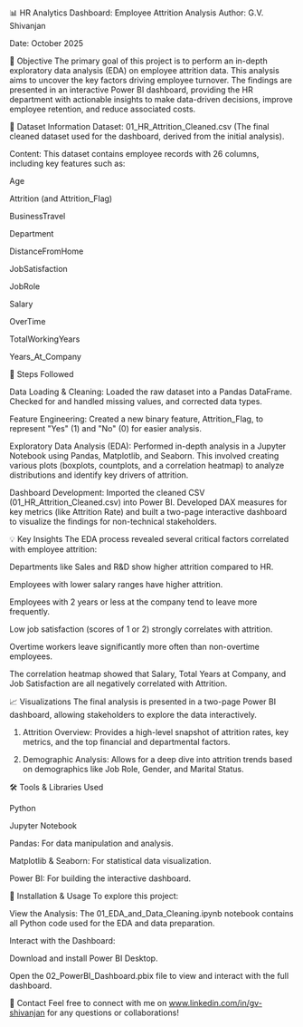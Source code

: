 📊 HR Analytics Dashboard: Employee Attrition Analysis Author: G.V. Shivanjan

Date: October 2025

🎯 Objective The primary goal of this project is to perform an in-depth exploratory data analysis (EDA) on employee attrition data. This analysis aims to uncover the key factors driving employee turnover. The findings are presented in an interactive Power BI dashboard, providing the HR department with actionable insights to make data-driven decisions, improve employee retention, and reduce associated costs.

💾 Dataset Information Dataset: 01_HR_Attrition_Cleaned.csv (The final cleaned dataset used for the dashboard, derived from the initial analysis).

Content: This dataset contains employee records with 26 columns, including key features such as:

Age

Attrition (and Attrition_Flag)

BusinessTravel

Department

DistanceFromHome

JobSatisfaction

JobRole

Salary

OverTime

TotalWorkingYears

Years_At_Company

🚀 Steps Followed

Data Loading & Cleaning: Loaded the raw dataset into a Pandas DataFrame. Checked for and handled missing values, and corrected data types.

Feature Engineering: Created a new binary feature, Attrition_Flag, to represent "Yes" (1) and "No" (0) for easier analysis.

Exploratory Data Analysis (EDA): Performed in-depth analysis in a Jupyter Notebook using Pandas, Matplotlib, and Seaborn. This involved creating various plots (boxplots, countplots, and a correlation heatmap) to analyze distributions and identify key drivers of attrition.

Dashboard Development: Imported the cleaned CSV (01_HR_Attrition_Cleaned.csv) into Power BI. Developed DAX measures for key metrics (like Attrition Rate) and built a two-page interactive dashboard to visualize the findings for non-technical stakeholders.

💡 Key Insights The EDA process revealed several critical factors correlated with employee attrition:

Departments like Sales and R&D show higher attrition compared to HR.

Employees with lower salary ranges have higher attrition.

Employees with 2 years or less at the company tend to leave more frequently.

Low job satisfaction (scores of 1 or 2) strongly correlates with attrition.

Overtime workers leave significantly more often than non-overtime employees.

The correlation heatmap showed that Salary, Total Years at Company, and Job Satisfaction are all negatively correlated with Attrition.

📈 Visualizations The final analysis is presented in a two-page Power BI dashboard, allowing stakeholders to explore the data interactively.

1. Attrition Overview: Provides a high-level snapshot of attrition rates, key metrics, and the top financial and departmental factors.

2. Demographic Analysis: Allows for a deep dive into attrition trends based on demographics like Job Role, Gender, and Marital Status.

🛠️ Tools & Libraries Used

Python

Jupyter Notebook

Pandas: For data manipulation and analysis.

Matplotlib & Seaborn: For statistical data visualization.

Power BI: For building the interactive dashboard.

🚀 Installation & Usage To explore this project:

View the Analysis: The 01_EDA_and_Data_Cleaning.ipynb notebook contains all Python code used for the EDA and data preparation.

Interact with the Dashboard:

Download and install Power BI Desktop.

Open the 02_PowerBI_Dashboard.pbix file to view and interact with the full dashboard.

📧 Contact Feel free to connect with me on www.linkedin.com/in/gv-shivanjan for any questions or collaborations!